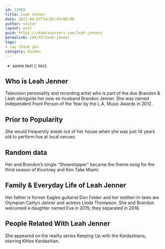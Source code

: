 ```yaml
---
id: 13983
title: Leah Jenner
date: 2021-04-07T14:02:43+00:00
author: victor
layout: post
guid: https://ukdataservers.com/leah-jenner/
permalink: /04/07/leah-jenner
tags:
- say thank you
category: Guides
---
```


* some text
{: toc}


## Who is Leah Jenner



Television personality and recording artist who is part of the duo Brandon & Leah alongside her now ex-husband Brandon Jenner. She was named Independent Front Person of the Year by the L.A. Music Awards in 2012.

                
                
                
## Prior to Popularity



She would frequently sneak out of her house when she was just 14 years old to perform live at local venues.

                
                
                
## Random data



Her and Brandon&#8217;s single &#8220;Showstopper&#8221; became the theme song for the third season of Kourtney and Kim Take Miami.

                
                
                
## Family & Everyday Life of Leah Jenner



Her father is former Eagles guitarist Don Felder and her mother-in-laws are Olympian Caitlyn Jenner and actress Linda Thompson. She and Brandon welcomed a daughter named Eva in 2015; they separated in 2018.

                
                
                
## People Related With Leah Jenner



She appeared on the reality series Keeping Up with the Kardashians, starring Khloe Kardashian.

                
              
            
          
          
          
